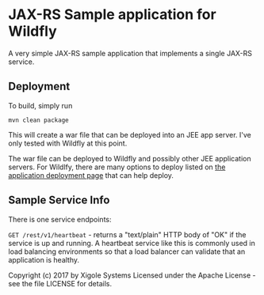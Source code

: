 # JAX-RS Sample application for Wildfly
A very simple JAX-RS sample application that implements a single JAX-RS service.  

Deployment
----

To build, simply run

```mvn clean package```

This will create a war file that can be deployed into an JEE app server.  I've only
tested with Wildfly at this point.

The war file can be deployed to Wildfly and possibly other JEE application servers.
For Wildlfy, there are many options to deploy listed on
[the application deployment page](https://docs.jboss.org/author/display/WFLY10/Application+deployment)
that can help deploy.

Sample Service Info
----
There is one service endpoints:

```GET /rest/v1/heartbeat``` - returns a "text/plain" HTTP body of "OK" if the service is up
  and running. A heartbeat service like this is commonly used in load balancing
  environments so that a load balancer can validate that an application is healthy.


Copyright (c) 2017
by Xigole Systems
Licensed under the Apache License - see the file LICENSE for details. 
